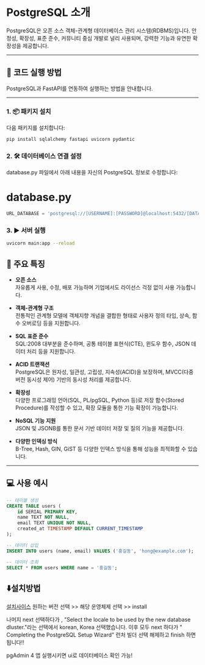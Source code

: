 # PostgreSQL 소개

PostgreSQL은 오픈 소스 객체-관계형 데이터베이스 관리 시스템(RDBMS)입니다. 안정성, 확장성, 표준 준수, 커뮤니티 중심 개발로 널리 사용되며, 강력한 기능과 유연한 확장성을 제공합니다.

---
## 🚀 코드 실행 방법

PostgreSQL과 FastAPI를 연동하여 실행하는 방법을 안내합니다.

---

### 1. 📦 패키지 설치

다음 패키지를 설치합니다:

```bash
pip install sqlalchemy fastapi uvicorn pydantic
```
### 2. 🛠 데이터베이스 연결 설정
database.py 파일에서 아래 내용을 자신의 PostgreSQL 정보로 수정합니다:
# database.py
```python
URL_DATABASE = 'postgresql://[USERNAME]:[PASSWORD]@localhost:5432/[DATABASENAME]'
```
### 3. ▶️ 서버 실행
```bash
uvicorn main:app --reload
```


## 🔑 주요 특징

- **오픈 소스**  
  자유롭게 사용, 수정, 배포 가능하며 기업에서도 라이선스 걱정 없이 사용 가능합니다.

- **객체-관계형 구조**  
  전통적인 관계형 모델에 객체지향 개념을 결합한 형태로 사용자 정의 타입, 상속, 함수 오버로딩 등을 지원합니다.

- **SQL 표준 준수**  
  SQL:2008 대부분을 준수하며, 공통 테이블 표현식(CTE), 윈도우 함수, JSON 데이터 처리 등을 지원합니다.

- **ACID 트랜잭션**  
  PostgreSQL은 원자성, 일관성, 고립성, 지속성(ACID)을 보장하며, MVCC(다중 버전 동시성 제어) 기반의 동시성 처리를 제공합니다.

- **확장성**  
  다양한 프로그래밍 언어(SQL, PL/pgSQL, Python 등)로 저장 함수(Stored Procedure)를 작성할 수 있고, 확장 모듈을 통한 기능 확장이 가능합니다.

- **NoSQL 기능 지원**  
  JSON 및 JSONB를 통한 문서 기반 데이터 저장 및 질의 기능을 제공합니다.

- **다양한 인덱싱 방식**  
  B-Tree, Hash, GIN, GiST 등 다양한 인덱스 방식을 통해 성능을 최적화할 수 있습니다.

---

## 💻 사용 예시

```sql
-- 테이블 생성
CREATE TABLE users (
    id SERIAL PRIMARY KEY,
    name TEXT NOT NULL,
    email TEXT UNIQUE NOT NULL,
    created_at TIMESTAMP DEFAULT CURRENT_TIMESTAMP
);

-- 데이터 삽입
INSERT INTO users (name, email) VALUES ('홍길동', 'hong@example.com');

-- 데이터 조회
SELECT * FROM users WHERE name = '홍길동';
```

## ⬇️설치방법
[설치사이스](https://www.enterprisedb.com/downloads/postgres-postgresql-downloads)
원하는 버전 선택 >> 해당 운영체제 선택 >> install

나머지 next 선택하다가 , "Select the locale to be used by the new database dluster."라는 선택에서 korean, Korea 선택했습니다.
이후 모두 next 하다가 " Completing the PostgreSQL Setup Wizard" 런처 빌더 선택 해제하고 finish 하면 됩니다!!

pgAdmin 4 앱 실행시키면 ui로 데이터베이스 확인 가능!
